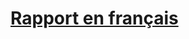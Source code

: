# [Rapport en français](https://github.com/gregoiremassot/Stage-2A-Elements-Finis/blob/master/Rapport/Rapport_Stage_29_Aout_Gregoire_MASSOT.pdf)